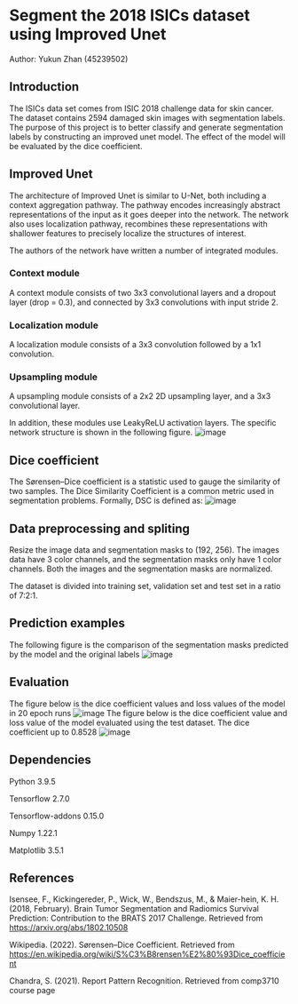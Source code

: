 Segment the 2018 ISICs dataset using Improved Unet 
======
Author: Yukun Zhan (45239502)

## Introduction
The ISICs data set comes from ISIC 2018 challenge data for skin cancer. The dataset contains 2594 damaged skin images with segmentation labels. The purpose of this project is to better classify and generate segmentation labels by constructing an improved unet model. The effect of the model will be evaluated by the dice coefficient.
## Improved Unet
The architecture of Improved Unet is similar to U-Net, both including a context aggregation pathway. The pathway encodes increasingly abstract representations of the input as it goes deeper into the network. The network also uses localization pathway, recombines these representations with shallower features to precisely localize the structures of interest. 

The authors of the network have written a number of integrated modules. 
### Context module
A context module consists of two 3x3 convolutional layers and a dropout layer (drop = 0.3), and connected by 3x3 convolutions with input stride 2. 
### Localization module
A localization module consists of a 3x3 convolution followed by a 1x1 convolution. 
### Upsampling module
A upsampling module consists of a 2x2 2D upsampling layer, and a 3x3 convolutional layer.

In addition, these modules use LeakyReLU activation layers. The specific network structure is shown in the following figure. 
![image](https://user-images.githubusercontent.com/79847033/150805413-e25a23de-05b6-453c-88ad-45777902b9d0.png)

## Dice coefficient
The Sørensen–Dice coefficient is a statistic used to gauge the similarity of two samples. The Dice Similarity Coefficient is a common metric used in segmentation problems. Formally, DSC is defined as: 
![image](https://user-images.githubusercontent.com/79847033/150813879-ed22e3f2-6719-41f2-baf7-cfcf80fb0dd6.png)
## Data preprocessing and spliting
Resize the image data and segmentation masks to (192, 256). The images data have 3 color channels, and the segmentation masks only have 1 color channels. Both the images and the segmentation masks are normalized. 

The dataset is divided into training set, validation set and test set in a ratio of 7:2:1.
## Prediction examples
The following figure is the comparison of the segmentation masks predicted by the model and the original labels
![image](https://user-images.githubusercontent.com/79847033/150814056-a30dba61-c078-43fa-bd07-06613a87eae9.png)

## Evaluation
The figure below is the dice coefficient values and loss values of the model in 20 epoch runs
![image](https://user-images.githubusercontent.com/79847033/150814174-589bb12a-e2c0-4671-aba5-b08048046212.png)
The figure below is the dice coefficient value and loss value of the model evaluated using the test dataset. The dice coefficient up to 0.8528
![image](https://user-images.githubusercontent.com/79847033/150814340-32525c02-3c40-454f-8ce7-55defaadea90.png)

## Dependencies
Python 3.9.5

Tensorflow 2.7.0

Tensorflow-addons 0.15.0

Numpy 1.22.1

Matplotlib 3.5.1
## References
Isensee, F., Kickingereder, P., Wick, W., Bendszus, M., & Maier-hein, K. H. (2018, February). Brain Tumor Segmentation and Radiomics Survival Prediction: Contribution to the BRATS 2017 Challenge. Retrieved from https://arxiv.org/abs/1802.10508

Wikipedia. (2022). Sørensen–Dice Coefficient. Retrieved from https://en.wikipedia.org/wiki/S%C3%B8rensen%E2%80%93Dice_coefficient

Chandra, S. (2021). Report Pattern Recognition. Retrieved from comp3710 course page
